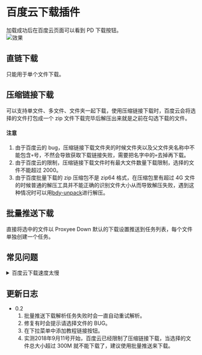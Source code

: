 # 百度云下载插件

加载成功后在百度云页面可以看到 PD 下载按钮。  
![效果](https://github.com/proxyee-down-org/proxyee-down-extension/raw/master/baiduYun/.imgs/example1.png)

## 直链下载

只能用于单个文件下载。

## 压缩链接下载

可以支持单文件、多文件、文件夹一起下载，使用压缩链接下载时，百度云会将选择的文件打包成一个 zip 文件下载完毕后解压出来就是之前在勾选下载的文件。

#### 注意

1. 由于百度云的 bug，压缩链接下载文件夹的时候文件夹以及父文件夹名称中不能包含`+`号，不然会导致获取下载链接失败，需要把名字中的`+`去掉再下载。
2. 由于百度云的限制，压缩链接下载文件时有最大文件数量下载限制，选择的文件不能超过 2000。
3. 由于百度批量下载的 zip 压缩包不是 zip64 格式，在压缩包里有超过 4G 文件的时候普通的解压工具并不能正确的识别文件大小从而导致解压失败，遇到这种情况时可以用[bdy-unpack](https://github.com/monkeyWie/bdy-unpack)进行解压。

## 批量推送下载

直接将选中的文件以 Proxyee Down 默认的下载设置推送到任务列表，每个文件单独创建一个任务。

## 常见问题

<details>
  <summary>百度云下载速度太慢</summary>

**新建任务时调高分段数，若还是下载慢可以尝试将资源分享，然后退出帐号或者开启隐私窗口访问下载(避免帐号被限速)**

</details>

## 更新日志

- 0.2
  1. 批量推送下载解析任务失败时会一直自动重试解析。
  2. 修复有时会提示请选择文件的 BUG。
  3. 在下拉菜单中添加教程链接按钮。
  4. 实测2018年9月11号开始，百度云已经限制了压缩链接下载，当选择的文件总大小超过 300M 就不能下载了，建议使用批量推送来下载。
